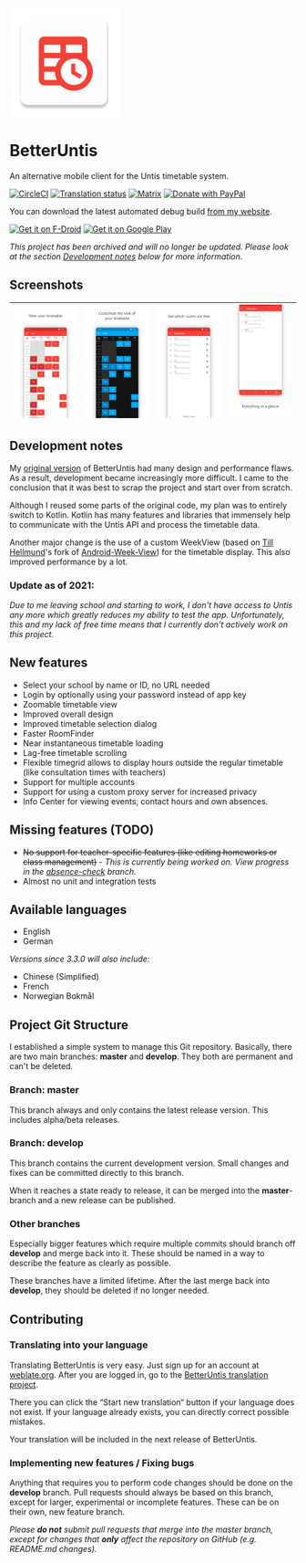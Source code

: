 ![App Icon](https://raw.githubusercontent.com/SapuSeven/BetterUntis/master/app/src/main/res/mipmap-xxxhdpi/ic_launcher.png)
# BetterUntis
An alternative mobile client for the Untis timetable system.

<a href="https://circleci.com/gh/SapuSeven/BetterUntis"><img src="https://img.shields.io/circleci/build/gh/SapuSeven/BetterUntis?style=for-the-badge" alt="CircleCI"></a>
<a href="https://hosted.weblate.org/engage/betteruntis/?utm_source=widget"><img src="https://img.shields.io/badge/dynamic/xml?color=green&label=localized&query=%2F%2F%2A%5Blocal-name%28%29%3D%27text%27%5D%5Blast%28%29%5D%2Ftext%28%29&url=https%3A%2F%2Fhosted.weblate.org%2Fwidgets%2Fbetteruntis%2F-%2Fsvg-badge.svg&style=for-the-badge" alt="Translation status" width=147.5 height=28/></a>
<a href="https://matrix.to/#/#github:sapuseven.com"><img src="https://img.shields.io/badge/chat-on matrix-blueviolet?style=for-the-badge" alt="Matrix"></a>
<a href="https://www.paypal.com/cgi-bin/webscr?cmd=_s-xclick&hosted_button_id=A9CN6R4FTY5EQ"><img src="https://img.shields.io/badge/Donate-PayPal-blue?style=for-the-badge" alt="Donate with PayPal" /></a>

You can download the latest automated debug build [from my website](https://sapuseven.com/app/BetterUntis).

<a href="https://f-droid.org/packages/com.sapuseven.untis"><img src="https://fdroid.gitlab.io/artwork/badge/get-it-on.png" alt="Get it on F-Droid" height="80"></a>
<a href="https://play.google.com/store/apps/details?id=com.sapuseven.untis&utm_source=github&utm_campaign=badge"><img alt="Get it on Google Play" src="https://play.google.com/intl/en_us/badges/static/images/badges/en_badge_web_generic.png" height="80"/></a>

_This project has been archived and will no longer be updated. Please look at the section [Development notes](#development-notes) below for more information._

## Screenshots

| <img src="https://raw.githubusercontent.com/SapuSeven/BetterUntis/master/fastlane/metadata/android/en-US/images/phoneScreenshots/1.jpg" alt="Screenshot" /> | <img src="https://raw.githubusercontent.com/SapuSeven/BetterUntis/master/fastlane/metadata/android/en-US/images/phoneScreenshots/2.jpg" alt="Screenshot" /> | <img src="https://raw.githubusercontent.com/SapuSeven/BetterUntis/master/fastlane/metadata/android/en-US/images/phoneScreenshots/3.jpg" alt="Screenshot" /> | <img src="https://raw.githubusercontent.com/SapuSeven/BetterUntis/master/fastlane/metadata/android/en-US/images/phoneScreenshots/4.jpg" alt="Screenshot" /> |
| --- | --- | --- | --- |

## Development notes
My [original version](https://github.com/SapuSeven/BetterUntis-Legacy) of BetterUntis had many design and performance flaws.
As a result, development became increasingly more difficult.
I came to the conclusion that it was best to scrap the project and start over from scratch.

Although I reused some parts of the original code, my plan was to entirely switch to Kotlin.
Kotlin has many features and libraries that immensely help to communicate with the Untis API and process the timetable data.

Another major change is the use of a custom WeekView (based on [Till Hellmund](https://github.com/thellmund)'s fork of [Android-Week-View](https://github.com/alamkanak/Android-Week-View)) for the timetable display. This also improved performance by a lot.

### Update as of 2021:

_Due to me leaving school and starting to work, I don't have access to Untis any more which greatly reduces my ability to test the app.
Unfortunately, this and my lack of free time means that I currently don't actively work on this project._

## New features
- Select your school by name or ID, no URL needed
- Login by optionally using your password instead of app key
- Zoomable timetable view
- Improved overall design
- Improved timetable selection dialog
- Faster RoomFinder
- Near instantaneous timetable loading
- Lag-free timetable scrolling
- Flexible timegrid allows to display hours outside the regular timetable (like consultation times with teachers)
- Support for multiple accounts
- Support for using a custom proxy server for increased privacy
- Info Center for viewing events, contact hours and own absences.

## Missing features (TODO)
- ~~No support for teacher-specific features (like editing homeworks or class management)~~ - _This is currently being worked on. View progress in the [absence-check](https://github.com/SapuSeven/BetterUntis/tree/absence-check) branch._
- Almost no unit and integration tests

## Available languages
- English
- German

_Versions since 3.3.0 will also include:_
- Chinese (Simplified)
- French
- Norwegian Bokmål

## Project Git Structure
I established a simple system to manage this Git repository.
Basically, there are two main branches: **master** and **develop**. They both are permanent and can't be deleted.

### Branch: master
This branch always and only contains the latest release version. This includes alpha/beta releases.

### Branch: develop
This branch contains the current development version. Small changes and fixes can be committed directly to this branch.

When it reaches a state ready to release, it can be merged into the **master**-branch and a new release can be published.

### Other branches
Especially bigger features which require multiple commits should branch off **develop** and merge back into it. These should be named in a way to describe the feature as clearly as possible.

These branches have a limited lifetime. After the last merge back into **develop**, they should be deleted if no longer needed.

## Contributing

### Translating into your language

Translating BetterUntis is very easy.
Just sign up for an account at [weblate.org](https://hosted.weblate.org/accounts/register/).
After you are logged in, go to the [BetterUntis translation project](https://hosted.weblate.org/projects/betteruntis/translations/). 

There you can click the “Start new translation“ button if your language does not exist.
If your language already exists, you can directly correct possible mistakes.

Your translation will be included in the next release of BetterUntis.

### Implementing new features / Fixing bugs

Anything that requires you to perform code changes should be done on the **develop** branch.
Pull requests should always be based on this branch, except for larger, experimental or incomplete features.
These can be on their own, new feature branch.

_Please **do not** submit pull requests that merge into the master branch, except for changes that **only** affect the repository on GitHub (e.g. README.md changes)._
